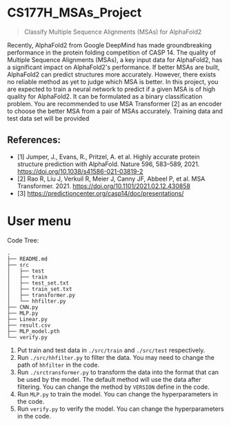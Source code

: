 # CS177H_MSAs_Project
> Classify Multiple Sequence Alignments (MSAs) for AlphaFold2

Recently, AlphaFold2 from Google DeepMind has made groundbreaking performance in the protein
folding competition of CASP 14. The quality of Multiple Sequence Alignments (MSAs), a key input data
for AlphaFold2, has a significant impact on AlphaFold2's performance. If better MSAs are built,
AlphaFold2 can predict structures more accurately. However, there exists no reliable method as yet to judge
which MSA is better. In this project, you are expected to train a neural network to predict if a given MSA
is of high quality for AlphaFold2. It can be formulated as a binary classification problem. You are
recommended to use MSA Transformer [2] as an encoder to choose the better MSA from a pair of MSAs
accurately. Training data and test data set will be provided

## References:
- [1] Jumper, J., Evans, R., Pritzel, A. et al. Highly accurate protein structure prediction with AlphaFold. Nature 596, 583–589, 2021. https://doi.org/10.1038/s41586-021-03819-2
- [2] Rao R, Liu J, Verkuil R, Meier J, Canny JF, Abbeel P, et al. MSA Transformer. 2021. https://doi.org/10.1101/2021.02.12.430858
- [3] https://predictioncenter.org/casp14/doc/presentations/

# User menu

Code Tree:
```
.
├── README.md
├── src
│   ├── test
│   ├── train
│   ├── test_set.txt
│   ├── train_set.txt
│   ├── transformer.py
│   └── hhfilter.py
├── CNN.py
├── MLP.py
├── Linear.py
├── result.csv
├── MLP_model.pth
└── verify.py
```

1. Put train and test data in `./src/train` and `./src/test` respectively.
2. Run `./src/hhfilter.py` to filter the data. You may need to change the path of `hhfilter` in the code.
3. Run `./srctransformer.py` to transform the data into the format that can be used by the model. The default method will use the data after filtering. You can change the method by `VERSION` define in the code.
4. Run `MLP.py` to train the model. You can change the hyperparameters in the code.
5. Run `verify.py` to verify the model. You can change the hyperparameters in the code.